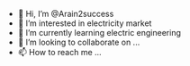 - 👋 Hi, I’m @Arain2success
- 👀 I’m interested in electricity market
- 🌱 I’m currently learning electric engineering
- 💞️ I’m looking to collaborate on ...
- 📫 How to reach me ...

<!---
Arain2success/Arain2success is a ✨ special ✨ repository because its `README.md` (this file) appears on your GitHub profile.
You can click the Preview link to take a look at your changes.
--->
